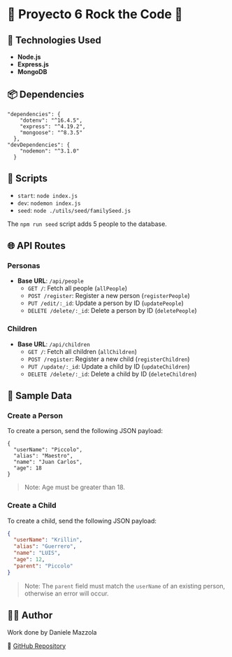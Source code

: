 # 🎸 Proyecto 6 Rock the Code 🎸

## 🚀 Technologies Used

- **Node.js**
- **Express.js**
- **MongoDB**

## 📦 Dependencies

```
"dependencies": {
    "dotenv": "^16.4.5",
    "express": "^4.19.2",
    "mongoose": "^8.3.5"
  },
"devDependencies": {
    "nodemon": "^3.1.0"
  }
```

## 📜 Scripts

- `start`: `node index.js`
- `dev`: `nodemon index.js`
- `seed`: `node ./utils/seed/familySeed.js`

The `npm run seed` script adds 5 people to the database.

## 🌐 API Routes

### Personas

- **Base URL**: `/api/people`
  - `GET /`: Fetch all people (`allPeople`)
  - `POST /register`: Register a new person (`registerPeople`)
  - `PUT /edit/:_id`: Update a person by ID (`updatePeople`)
  - `DELETE /delete/:_id`: Delete a person by ID (`deletePeople`)

### Children

- **Base URL**: `/api/children`
  - `GET /`: Fetch all children (`allChildren`)
  - `POST /register`: Register a new child (`registerChildren`)
  - `PUT /update/:_id`: Update a child by ID (`updateChildren`)
  - `DELETE /delete/:_id`: Delete a child by ID (`deleteChildren`)

## 📄 Sample Data

### Create a Person

To create a person, send the following JSON payload:

```
{
  "userName": "Piccolo",
  "alias": "Maestro",
  "name": "Juan Carlos",
  "age": 18
}
```

> Note: Age must be greater than 18.

### Create a Child

To create a child, send the following JSON payload:

```json
{
  "userName": "Krillin",
  "alias": "Guerrero",
  "name": "LUIS",
  "age": 12,
  "parent": "Piccolo"
}
```

> Note: The `parent` field must match the `userName` of an existing person, otherwise an error will occur.

## 👨‍💻 Author

Work done by Daniele Mazzola

🔗 [GitHub Repository](https://github.com/danielemazzola/proyect_6_api_rest)
